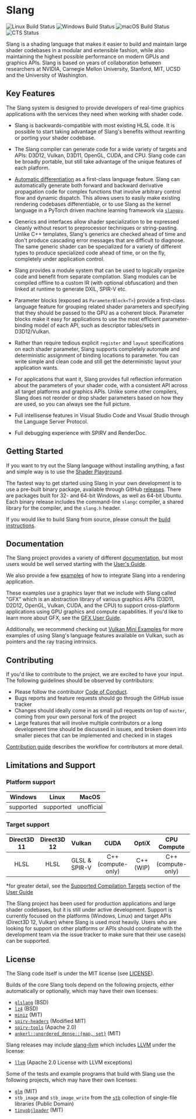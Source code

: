 Slang
=====
![Linux Build Status](https://github.com/shader-slang/slang/actions/workflows/linux.yml/badge.svg)
![Windows Build Status](https://github.com/shader-slang/slang/actions/workflows/windows.yml/badge.svg)
![macOS Build Status](https://github.com/shader-slang/slang/actions/workflows/macos.yml/badge.svg)
![CTS Status](https://github.com/shader-slang/slang/actions/workflows/vk-gl-cts-nightly.yml/badge.svg)

Slang is a shading language that makes it easier to build and maintain large shader codebases in a modular and extensible fashion, while also maintaining the highest possible performance on modern GPUs and graphics APIs.
Slang is based on years of collaboration between researchers at NVIDIA, Carnegie Mellon University, Stanford, MIT, UCSD and the University of Washington.

Key Features
------------

The Slang system is designed to provide developers of real-time graphics applications with the services they need when working with shader code.

* Slang is backwards-compatible with most existing HLSL code. It is possible to start taking advantage of Slang's benefits without rewriting or porting your shader codebase.

* The Slang compiler can generate code for a wide variety of targets and APIs: D3D12, Vulkan, D3D11, OpenGL, CUDA, and CPU. Slang code can be broadly portable, but still take advantage of the unique features of each platform.

* [Automatic differentiation](https://shader-slang.com/slang/user-guide/autodiff.html) as a first-class language feature. Slang can automatically generate both forward and backward derivative propagation code for complex functions that involve arbitrary control flow and dynamic dispatch. This allows users to easily make existing rendering codebases differentiable, or to use Slang as the kernel language in a PyTorch driven machine learning framework via [`slangpy`](https://shader-slang.com/slang/user-guide/a1-02-slangpy.html).

* Generics and interfaces allow shader specialization to be expressed cleanly without resort to preprocessor techniques or string-pasting. Unlike C++ templates, Slang's generics are checked ahead of time and don't produce cascading error messages that are difficult to diagnose. The same generic shader can be specialized for a variety of different types to produce specialized code ahead of time, or on the fly, completely under application control.

* Slang provides a module system that can be used to logically organize code and benefit from separate compilation. Slang modules can be compiled offline to a custom IR (with optional obfuscation) and then linked at runtime to generate DXIL, SPIR-V etc.

* Parameter blocks (exposed as `ParameterBlock<T>`) provide a first-class language feature for grouping related shader parameters and specifying that they should be passed to the GPU as a coherent block. Parameter blocks make it easy for applications to use the most efficient parameter-binding model of each API, such as descriptor tables/sets in D3D12/Vulkan.

* Rather than require tedious explicit `register` and `layout` specifications on each shader parameter, Slang supports completely automate and deterministic assignment of binding locations to parameter. You can write simple and clean code and still get the deterministic layout your application wants.

* For applications that want it, Slang provides full reflection information about the parameters of your shader code, with a consistent API across all target platforms and graphics APIs. Unlike some other compilers, Slang does not reorder or drop shader parameters based on how they are used, so you can always see the full picture.

* Full intellisense features in Visual Studio Code and Visual Studio through the Language Server Protocol.

* Full debugging experience with SPIRV and RenderDoc.

Getting Started
---------------

If you want to try out the Slang language without installing anything, a fast and simple way is to use the [Shader Playground](docs/shader-playground.md).

The fastest way to get started using Slang in your own development is to use a pre-built binary package, available through GitHub [releases](https://github.com/shader-slang/slang/releases).
There are packages built for 32- and 64-bit Windows, as well as 64-bit Ubuntu.
Each binary release includes the command-line `slangc` compiler, a shared library for the compiler, and the `slang.h` header.

If you would like to build Slang from source, please consult the [build instructions](docs/building.md).

Documentation
-------------

The Slang project provides a variety of different [documentation](docs/), but most users would be well served starting with the [User's Guide](https://shader-slang.github.io/slang/user-guide/).

We also provide a few [examples](examples/) of how to integrate Slang into a rendering application.

These examples use a graphics layer that we include with Slang called "GFX" which is an abstraction library of various graphics APIs (D3D11, D2D12, OpenGL, Vulkan, CUDA, and the CPU) to support cross-platform applications using GPU graphics and compute capabilities. 
If you'd like to learn more about GFX, see the [GFX User Guide](https://shader-slang.com/slang/gfx-user-guide/index.html).

Additionally, we recommend checking out [Vulkan Mini Examples](https://github.com/nvpro-samples/vk_mini_samples/) for more examples of using Slang's language features available on Vulkan, such as pointers and the ray tracing intrinsics.

Contributing
------------

If you'd like to contribute to the project, we are excited to have your input.
The following guidelines should be observed by contributors:

* Please follow the contributor [Code of Conduct](CODE_OF_CONDUCT.md).
* Bugs reports and feature requests should go through the GitHub issue tracker
* Changes should ideally come in as small pull requests on top of `master`, coming from your own personal fork of the project
* Large features that will involve multiple contributors or a long development time should be discussed in issues, and broken down into smaller pieces that can be implemented and checked in in stages

[Contribution guide](CONTRIBUTION.md) describes the workflow for contributors at more detail.

Limitations and Support
-----------------------

### Platform support
|   Windows       |     Linux      |    MacOS     |
|:---------------:|:--------------:|:------------:|
|   supported     |   supported    | unofficial   |

### Target support
|   Direct3D 11   |  Direct3D 12   |     Vulkan      |         CUDA        |    OptiX    |      CPU Compute      |
|:---------------:|:--------------:|:---------------:|:-------------------:|:-----------:|:---------------------:|
|     HLSL        |    HLSL        |  GLSL & SPIR-V  |  C++ (compute-only) |  C++ (WIP)  |  C++ (compute-only)   |

*for greater detail, see the [Supported Compilation Targets](https://shader-slang.com/slang/user-guide/targets.html) section of the [User Guide](https://shader-slang.github.io/slang/user-guide/)

The Slang project has been used for production applications and large shader codebases, but it is still under active development.
Support is currently focused on the platforms (Windows, Linux) and target APIs (Direct3D 12, Vulkan) where Slang is used most heavily.
Users who are looking for support on other platforms or APIs should coordinate with the development team via the issue tracker to make sure that their use case(s) can be supported.

License
-------

The Slang code itself is under the MIT license (see [LICENSE](LICENSE)).

Builds of the core Slang tools depend on the following projects, either automatically or optionally, which may have their own licenses:

* [`glslang`](https://github.com/KhronosGroup/glslang) (BSD)
* [`lz4`](https://github.com/lz4/lz4) (BSD)
* [`miniz`](https://github.com/richgel999/miniz) (MIT)
* [`spirv-headers`](https://github.com/KhronosGroup/SPIRV-Headers) (Modified MIT)
* [`spirv-tools`](https://github.com/KhronosGroup/SPIRV-Tools) (Apache 2.0)
* [`ankerl::unordered_dense::{map, set}`](https://github.com/martinus/unordered_dense) (MIT)

Slang releases may include [slang-llvm](https://github.com/shader-slang/slang-llvm) which includes [LLVM](https://github.com/llvm/llvm-project) under the license:

* [`llvm`](https://llvm.org/docs/DeveloperPolicy.html#new-llvm-project-license-framework) (Apache 2.0 License with LLVM exceptions)

Some of the tests and example programs that build with Slang use the following projects, which may have their own licenses:

* [`glm`](https://github.com/g-truc/glm) (MIT)
* `stb_image` and `stb_image_write` from the [`stb`](https://github.com/nothings/stb) collection of single-file libraries (Public Domain)
* [`tinyobjloader`](https://github.com/tinyobjloader/tinyobjloader) (MIT)
